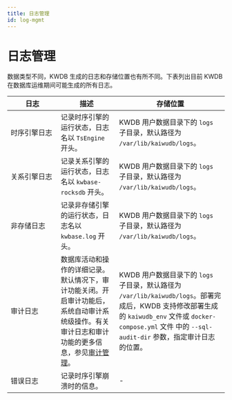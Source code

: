 ```yaml
---
title: 日志管理
id: log-mgmt
---
```


# 日志管理

数据类型不同，KWDB 生成的日志和存储位置也有所不同。下表列出目前 KWDB 在数据库运维期间可能生成的所有日志。

| <div style="width:100px">日志</div>  | 描述 | 存储位置  |
| ---| ---- | ---|
| 时序引擎日志 | 记录时序引擎的运行状态，日志名以 `TsEngine` 开头。 | KWDB 用户数据目录下的 `logs` 子目录，默认路径为 `/var/lib/kaiwudb/logs`。|
| 关系引擎日志 | 记录关系引擎的运行状态，日志名以 `kwbase-rocksdb` 开头。| KWDB 用户数据目录下的 `logs` 子目录，默认路径为 `/var/lib/kaiwudb/logs`。 |
| 非存储日志   | 记录非存储引擎的运行状态，日志名以 `kwbase.log` 开头。| KWDB 用户数据目录下的 `logs` 子目录，默认路径为 `/var/lib/kaiwudb/logs`。 |
| 审计日志     | 数据库活动和操作的详细记录。默认情况下，审计功能关闭。开启审计功能后，系统自动审计系统级操作。有关审计日志和审计功能的更多信息，参见[审计管理](./security/audit-mgmt.md)。 | KWDB 用户数据目录下的 `logs` 子目录，默认路径为 `/var/lib/kaiwudb/logs`。部署完成后，KWDB 支持修改部署生成的 `kaiwudb_env` 文件或 `docker-compose.yml` 文件 中的 `--sql-audit-dir` 参数，指定审计日志的位置。 |
| 错误日志     | 记录时序引擎崩溃时的信息。|  - |
